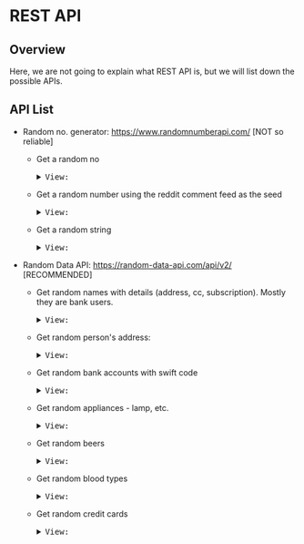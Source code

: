 # REST API

## Overview

Here, we are not going to explain what REST API is, but we will list down the possible APIs.

## API List

- Random no. generator: https://www.randomnumberapi.com/ [NOT so reliable]

  - Get a random no
    <details><summary><kbd>View:</kbd></summary>

    ![](img/random-number.png)
    </details>

  - Get a random number using the reddit comment feed as the seed
    <details><summary><kbd>View:</kbd></summary>

    ![](img/random-number-reddit.png)
    </details>

  - Get a random string
    <details><summary><kbd>View:</kbd></summary>

    ![](img/random-string.png)
    </details>

- Random Data API: https://random-data-api.com/api/v2/ [RECOMMENDED]

  - Get random names with details (address, cc, subscription). Mostly they are bank users.
    <details><summary><kbd>View:</kbd></summary>

    ![](img/random-name-w-details.png)
    </details>

  - Get random person's address:
    <details><summary><kbd>View:</kbd></summary>

    ![](img/random-addresses.png)
    </details>

  - Get random bank accounts with swift code
    <details><summary><kbd>View:</kbd></summary>

    ![](img/random-bank-accounts.png)
    </details>

  - Get random appliances - lamp, etc.
    <details><summary><kbd>View:</kbd></summary>

    ![](img/random-appliances.png)
    </details>

  - Get random beers

    <details><summary><kbd>View:</kbd></summary>

    ![](img/random-beers.png)
    </details>

  - Get random blood types
    <details><summary><kbd>View:</kbd></summary>

    ![](img/random-blood-types.png)
    </details>

  - Get random credit cards
    <details><summary><kbd>View:</kbd></summary>

    ![](img/random-credit-cards.png)
    </details>
